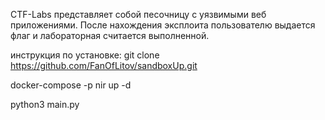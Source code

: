 CTF-Labs представляет собой песочницу с уязвимыми веб приложениями. После нахождения эксплоита пользователю выдается флаг и лабораторная считается выполненной.

инструкция по установке:
git clone https://github.com/FanOfLitov/sandboxUp.git

docker-compose -p nir up -d

python3 main.py
